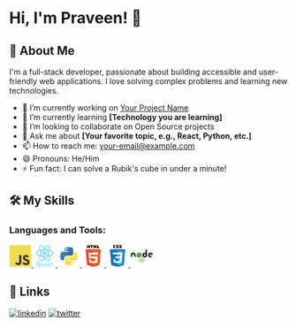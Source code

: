 <!-- 
Hi, I'm [Your Name]! 👋
-->

# Hi, I'm Praveen! 👋

## 🚀 About Me
I'm a full-stack developer, passionate about building accessible and user-friendly web applications. I love solving complex problems and learning new technologies.

- 🔭 I’m currently working on [Your Project Name](link-to-your-project)
- 🌱 I’m currently learning **[Technology you are learning]**
- 👯 I’m looking to collaborate on Open Source projects
- 💬 Ask me about **[Your favorite topic, e.g., React, Python, etc.]**
- 📫 How to reach me: [your-email@example.com](mailto:your-email@example.com)
- 😄 Pronouns: He/Him
- ⚡ Fun fact: I can solve a Rubik's cube in under a minute!


## 🛠️ My Skills
### Languages and Tools:
<p align="left"> 
  <a href="https://developer.mozilla.org/en-US/docs/Web/JavaScript" target="_blank" rel="noreferrer"> 
    <img src="https://raw.githubusercontent.com/devicons/devicon/master/icons/javascript/javascript-original.svg" alt="javascript" width="40" height="40"/> 
  </a> 
  <a href="https://reactjs.org/" target="_blank" rel="noreferrer"> 
    <img src="https://raw.githubusercontent.com/devicons/devicon/master/icons/react/react-original-wordmark.svg" alt="react" width="40" height="40"/> 
  </a> 
  <a href="https://www.python.org" target="_blank" rel="noreferrer"> 
    <img src="https://raw.githubusercontent.com/devicons/devicon/master/icons/python/python-original.svg" alt="python" width="40" height="40"/> 
  </a> 
  <a href="https://www.w3.org/html/" target="_blank" rel="noreferrer"> 
    <img src="https://raw.githubusercontent.com/devicons/devicon/master/icons/html5/html5-original-wordmark.svg" alt="html5" width="40" height="40"/> 
  </a> 
  <a href="https://www.w3schools.com/css/" target="_blank" rel="noreferrer"> 
    <img src="https://raw.githubusercontent.com/devicons/devicon/master/icons/css3/css3-original-wordmark.svg" alt="css3" width="40" height="40"/> 
  </a> 
  <a href="https://nodejs.org" target="_blank" rel="noreferrer"> 
    <img src="https://raw.githubusercontent.com/devicons/devicon/master/icons/nodejs/nodejs-original-wordmark.svg" alt="nodejs" width="40" height="40"/> 
  </a> 
</p>

## 🔗 Links
[![linkedin](https://img.shields.io/badge/linkedin-0A66C2?style=for-the-badge&logo=linkedin&logoColor=white)](https://www.linkedin.com/in/your-linkedin-profile/)
[![twitter](https://img.shields.io/badge/twitter-1DA1F2?style=for-the-badge&logo=twitter&logoColor=white)](https://twitter.com/your-twitter-handle)
